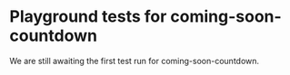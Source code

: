 # Playground tests for coming-soon-countdown
We are still awaiting the first test run for coming-soon-countdown.
